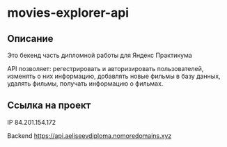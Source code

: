 # movies-explorer-api

## Описание

Это бекенд часть дипломной работы для Яндекс Практикума

API позволяет: регестрировать и авторизировать пользователей, изменять о них информацию, добавлять новые фильмы в базу данных, удалять фильмы, получать информацию о фильмах.

## Ссылка на проект

IP 84.201.154.172

Backend https://api.aeliseevdiploma.nomoredomains.xyz
